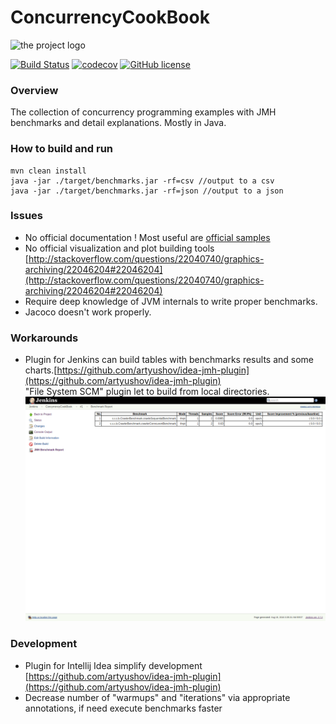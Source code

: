 # ConcurrencyCookBook
![the project logo](https://espenberntsen.files.wordpress.com/2010/03/duke_thread.gif)

[![Build Status](https://travis-ci.org/LyashenkoGS/ConcurrencyCookBook.svg?branch=master)](https://travis-ci.org/LyashenkoGS/ConcurrencyCookBook)
[![codecov](https://codecov.io/gh/LyashenkoGS/ConcurrencyCookBook/branch/master/graph/badge.svg)](https://codecov.io/gh/LyashenkoGS/ConcurrencyCookBook)
[![GitHub license](https://img.shields.io/github/license/mashape/apistatus.svg)](https://github.com/LyashenkoGS/ConcurrencyCookBook/master/LICENCE)  

### Overview
The collection of  concurrency programming examples with JMH benchmarks and detail explanations. Mostly in Java.

### How to build and run
    mvn clean install
    java -jar ./target/benchmarks.jar -rf=csv //output to a csv
    java -jar ./target/benchmarks.jar -rf=json //output to a json

### Issues

 * No official documentation ! Most useful are [official samples](http://hg.openjdk.java.net/code-tools/jmh/file/tip/jmh-samples/src/main/java/org/openjdk/jmh/samples/)
 * No official visualization and plot building tools [http://stackoverflow.com/questions/22040740/graphics-archiving/22046204#22046204](http://stackoverflow.com/questions/22040740/graphics-archiving/22046204#22046204)
 * Require deep knowledge of JVM internals to write proper benchmarks. 
 * Jacoco doesn't work properly.
      
      
### Workarounds
 * Plugin for Jenkins can build tables with benchmarks results and some charts.[https://github.com/artyushov/idea-jmh-plugin](https://github.com/artyushov/idea-jmh-plugin)  
 "File System SCM" plugin let to build from local directories.
 ![plugin output](jenkins-plugin.png)
 
### Development
 * Plugin for Intellij Idea simplify development [https://github.com/artyushov/idea-jmh-plugin](https://github.com/artyushov/idea-jmh-plugin)
 * Decrease number of "warmups" and "iterations" via appropriate annotations, if need execute benchmarks faster
  
